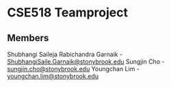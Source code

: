 # CSE518 Teamproject

## Members
Shubhangi Saileja Rabichandra Garnaik - ShubhangiSaile.Garnaik@stonybrook.edu
Sungjin Cho - sungjin.cho@stonybrook.edu
Youngchan Lim - youngchan.lim@stonybrook.edu
